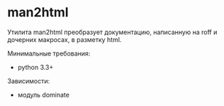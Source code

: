 # man2html

Утилита man2html преобразует документацию, написанную на roff и дочерних макросах, в разметку html.

Минимальные требования:
* python 3.3+

Зависимости:
* модуль dominate